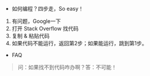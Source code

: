 * 如何编程？四步走，So easy！

1. 有问题，Google一下
2. 打开 Stack Overflow 找代码
3. 复制 & 粘贴代码
4. 如果代码不能运行，返回第2步；如果能运行，跳到第1步。

* FAQ

> 问：如果找不到代码咋办啊？答：不可能！

